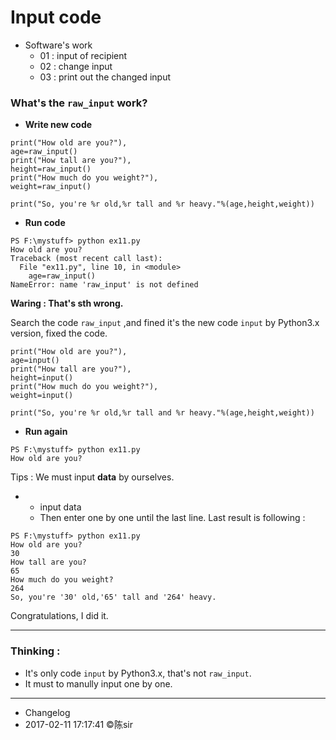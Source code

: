 # Input code

- Software's work
    - 01 : input of recipient
    - 02 : change input
    - 03 : print out the changed input


###  What's the `raw_input` work?

- **Write new code**

```
print("How old are you?"),
age=raw_input()
print("How tall are you?"),
height=raw_input()
print("How much do you weight?"),
weight=raw_input()

print("So, you're %r old,%r tall and %r heavy."%(age,height,weight))
```

- **Run code**

```
PS F:\mystuff> python ex11.py
How old are you?
Traceback (most recent call last):
  File "ex11.py", line 10, in <module>
    age=raw_input()
NameError: name 'raw_input' is not defined
```

**Waring : That's sth wrong.**

Search the code `raw_input` ,and fined it's the new code `input` by Python3.x version, fixed the code.

```
print("How old are you?"),
age=input()
print("How tall are you?"),
height=input()
print("How much do you weight?"),
weight=input()

print("So, you're %r old,%r tall and %r heavy."%(age,height,weight))

```

- **Run again**

```
PS F:\mystuff> python ex11.py
How old are you?

```

 Tips : We must input **data** by ourselves.


- 
    - input data 
    - Then enter one by one until the last line.
Last result is following :

```
PS F:\mystuff> python ex11.py
How old are you?
30
How tall are you?
65
How much do you weight?
264
So, you're '30' old,'65' tall and '264' heavy.
```

Congratulations, I did it.
***
### **Thinking :**
- It's only code `input` by Python3.x, that's not `raw_input`.
- It must to manully input one by one.
***
- Changelog
- 2017-02-11 17:17:41 ©陈sir

